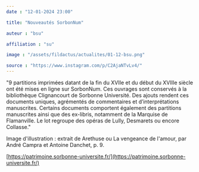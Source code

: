 ```yaml
---
date : "12-01-2024 23:00"

title: "Nouveautés SorbonNum"

auteur : "bsu"

affiliation : "su" 

image : "/assets/fildactus/actualites/01-12-bsu.png"

source : "https://www.instagram.com/p/C2AjaNTvLv4/"
---
```



"9 partitions imprimées datant de la fin du XVIIe et du début du XVIIIe siècle ont été mises en ligne sur SorbonNum. Ces ouvrages sont conservés à la bibliothèque Clignancourt de Sorbonne Université. Des ajouts rendent ces documents uniques, agrémentés de commentaires et d’interprétations manuscrites. Certains documents comportent également des partitions manuscrites ainsi que des ex-libris, notamment de la Marquise de Flamanville. Le lot regroupe des opéras de Lully, Desmarets ou encore Collasse."

Image d'illustration : extrait de Arethuse ou La vengeance de l'amour, par André Campra et Antoine Danchet, p. 9.

[https://patrimoine.sorbonne-universite.fr/](https://patrimoine.sorbonne-universite.fr/)